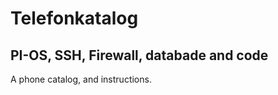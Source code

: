 # Telefonkatalog
## **PI-OS, SSH, Firewall, databade and code**
A phone catalog, and instructions. 
